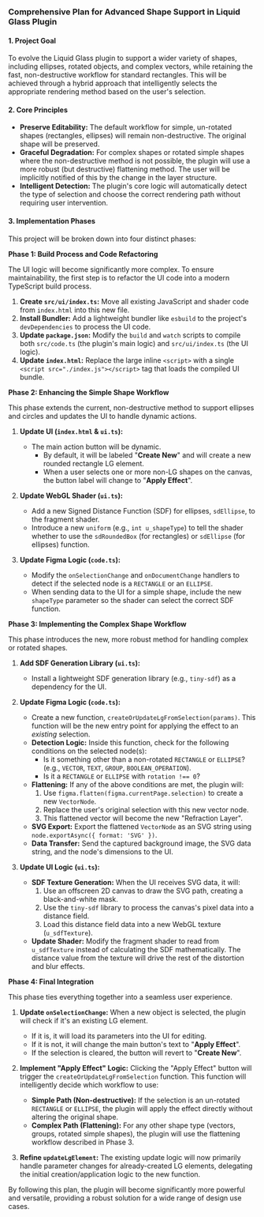 ### **Comprehensive Plan for Advanced Shape Support in Liquid Glass Plugin**

#### **1. Project Goal**

To evolve the Liquid Glass plugin to support a wider variety of shapes, including ellipses, rotated objects, and complex vectors, while retaining the fast, non-destructive workflow for standard rectangles. This will be achieved through a hybrid approach that intelligently selects the appropriate rendering method based on the user's selection.

#### **2. Core Principles**

*   **Preserve Editability:** The default workflow for simple, un-rotated shapes (rectangles, ellipses) will remain non-destructive. The original shape will be preserved.
*   **Graceful Degradation:** For complex shapes or rotated simple shapes where the non-destructive method is not possible, the plugin will use a more robust (but destructive) flattening method. The user will be implicitly notified of this by the change in the layer structure.
*   **Intelligent Detection:** The plugin's core logic will automatically detect the type of selection and choose the correct rendering path without requiring user intervention.

#### **3. Implementation Phases**

This project will be broken down into four distinct phases:

**Phase 1: Build Process and Code Refactoring**

The UI logic will become significantly more complex. To ensure maintainability, the first step is to refactor the UI code into a modern TypeScript build process.

1.  **Create `src/ui/index.ts`:** Move all existing JavaScript and shader code from `index.html` into this new file.
2.  **Install Bundler:** Add a lightweight bundler like `esbuild` to the project's `devDependencies` to process the UI code.
3.  **Update `package.json`:** Modify the `build` and `watch` scripts to compile both `src/code.ts` (the plugin's main logic) and `src/ui/index.ts` (the UI logic).
4.  **Update `index.html`:** Replace the large inline `<script>` with a single `<script src="./index.js"></script>` tag that loads the compiled UI bundle.

**Phase 2: Enhancing the Simple Shape Workflow**

This phase extends the current, non-destructive method to support ellipses and circles and updates the UI to handle dynamic actions.

1.  **Update UI (`index.html` & `ui.ts`):**
    *   The main action button will be dynamic.
        *   By default, it will be labeled "**Create New**" and will create a new rounded rectangle LG element.
        *   When a user selects one or more non-LG shapes on the canvas, the button label will change to "**Apply Effect**".

2.  **Update WebGL Shader (`ui.ts`):**
    *   Add a new Signed Distance Function (SDF) for ellipses, `sdEllipse`, to the fragment shader.
    *   Introduce a new `uniform` (e.g., `int u_shapeType`) to tell the shader whether to use the `sdRoundedBox` (for rectangles) or `sdEllipse` (for ellipses) function.

3.  **Update Figma Logic (`code.ts`):**
    *   Modify the `onSelectionChange` and `onDocumentChange` handlers to detect if the selected node is a `RECTANGLE` or an `ELLIPSE`.
    *   When sending data to the UI for a simple shape, include the new `shapeType` parameter so the shader can select the correct SDF function.

**Phase 3: Implementing the Complex Shape Workflow**

This phase introduces the new, more robust method for handling complex or rotated shapes.

1.  **Add SDF Generation Library (`ui.ts`):**
    *   Install a lightweight SDF generation library (e.g., `tiny-sdf`) as a dependency for the UI.

2.  **Update Figma Logic (`code.ts`):**
    *   Create a new function, `createOrUpdateLgFromSelection(params)`. This function will be the new entry point for applying the effect to an *existing* selection.
    *   **Detection Logic:** Inside this function, check for the following conditions on the selected node(s):
        *   Is it something other than a non-rotated `RECTANGLE` or `ELLIPSE`? (e.g., `VECTOR`, `TEXT`, `GROUP`, `BOOLEAN_OPERATION`).
        *   Is it a `RECTANGLE` or `ELLIPSE` with `rotation !== 0`?
    *   **Flattening:** If any of the above conditions are met, the plugin will:
        1.  Use `figma.flatten(figma.currentPage.selection)` to create a new `VectorNode`.
        2.  Replace the user's original selection with this new vector node.
        3.  This flattened vector will become the new "Refraction Layer".
    *   **SVG Export:** Export the flattened `VectorNode` as an SVG string using `node.exportAsync({ format: 'SVG' })`.
    *   **Data Transfer:** Send the captured background image, the SVG data string, and the node's dimensions to the UI.

3.  **Update UI Logic (`ui.ts`):**
    *   **SDF Texture Generation:** When the UI receives SVG data, it will:
        1.  Use an offscreen 2D canvas to draw the SVG path, creating a black-and-white mask.
        2.  Use the `tiny-sdf` library to process the canvas's pixel data into a distance field.
        3.  Load this distance field data into a new WebGL texture (`u_sdfTexture`).
    *   **Update Shader:** Modify the fragment shader to read from `u_sdfTexture` instead of calculating the SDF mathematically. The distance value from the texture will drive the rest of the distortion and blur effects.

**Phase 4: Final Integration**

This phase ties everything together into a seamless user experience.

1.  **Update `onSelectionChange`:** When a new object is selected, the plugin will check if it's an existing LG element.
    *   If it is, it will load its parameters into the UI for editing.
    *   If it is not, it will change the main button's text to "**Apply Effect**".
    *   If the selection is cleared, the button will revert to "**Create New**".

2.  **Implement "Apply Effect" Logic:** Clicking the "Apply Effect" button will trigger the `createOrUpdateLgFromSelection` function. This function will intelligently decide which workflow to use:
    *   **Simple Path (Non-destructive):** If the selection is an un-rotated `RECTANGLE` or `ELLIPSE`, the plugin will apply the effect directly without altering the original shape.
    *   **Complex Path (Flattening):** For any other shape type (vectors, groups, rotated simple shapes), the plugin will use the flattening workflow described in Phase 3.

3.  **Refine `updateLgElement`:** The existing update logic will now primarily handle parameter changes for already-created LG elements, delegating the initial creation/application logic to the new function.

By following this plan, the plugin will become significantly more powerful and versatile, providing a robust solution for a wide range of design use cases.